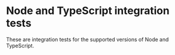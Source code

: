 # Node and TypeScript integration tests

These are integration tests for the supported versions of Node and TypeScript.
